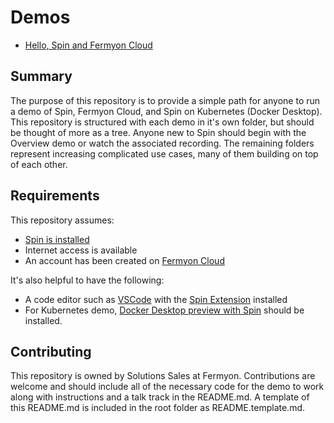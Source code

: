 # Demos

- [Hello, Spin and Fermyon Cloud](./demos/overview/README.md)

## Summary

The purpose of this repository is to provide a simple path for anyone to run a demo of Spin, Fermyon Cloud, and Spin on Kubernetes (Docker Desktop). This repository is structured with each demo in it's own folder, but should be thought of more as a tree. Anyone new to Spin should begin with the Overview demo or watch the associated recording. The remaining folders represent increasing complicated use cases, many of them building on top of each other.

## Requirements

This repository assumes:

* [Spin is installed](https://developer.fermyon.com/spin/install)
* Internet access is available
* An account has been created on [Fermyon Cloud](https://cloud.fermyon.com/)

It's also helpful to have the following:

* A code editor such as [VSCode](https://code.visualstudio.com) with the [Spin Extension](https://marketplace.visualstudio.com/items?itemName=fermyon.spin-vscode) installed
* For Kubernetes demo, [Docker Desktop preview with Spin](https://www.docker.com/blog/announcing-dockerwasm-technical-preview-2/) should be installed.

## Contributing

This repository is owned by Solutions Sales at Fermyon. Contributions are welcome and should include all of the necessary code for the demo to work along with instructions and a talk track in the README.md. A template of this README.md is included in the root folder as README.template.md.
